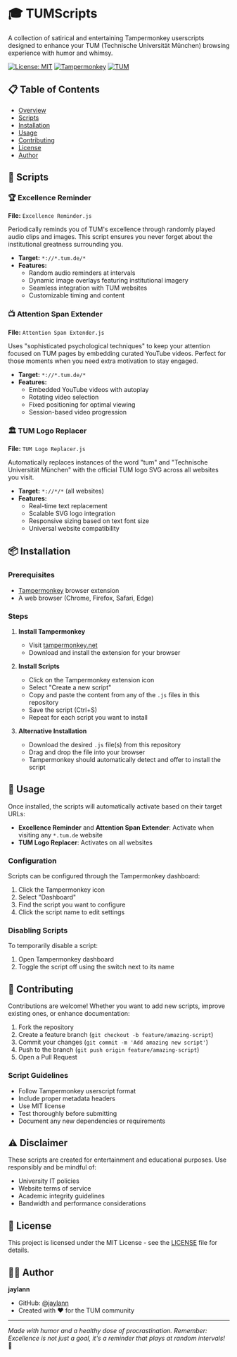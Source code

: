 # 🎓 TUMScripts

A collection of satirical and entertaining Tampermonkey userscripts designed to enhance your TUM (Technische Universität München) browsing experience with humor and whimsy.

[![License: MIT](https://img.shields.io/badge/License-MIT-yellow.svg)](https://opensource.org/licenses/MIT)
[![Tampermonkey](https://img.shields.io/badge/Tampermonkey-Compatible-green.svg)](https://www.tampermonkey.net/)
[![TUM](https://img.shields.io/badge/TUM-Excellence-blue.svg)](https://www.tum.de/)

## 📋 Table of Contents

- [Overview](#overview)
- [Scripts](#scripts)
- [Installation](#installation)
- [Usage](#usage)
- [Contributing](#contributing)
- [License](#license)
- [Author](#author)

## 🚀 Scripts

### 🏆 Excellence Reminder
**File:** `Excellence Reminder.js`

Periodically reminds you of TUM's excellence through randomly played audio clips and images. This script ensures you never forget about the institutional greatness surrounding you.

- **Target:** `*://*.tum.de/*`
- **Features:**
  - Random audio reminders at intervals
  - Dynamic image overlays featuring institutional imagery
  - Seamless integration with TUM websites
  - Customizable timing and content

### 📺 Attention Span Extender
**File:** `Attention Span Extender.js`

Uses "sophisticated psychological techniques" to keep your attention focused on TUM pages by embedding curated YouTube videos. Perfect for those moments when you need extra motivation to stay engaged.

- **Target:** `*://*.tum.de/*`
- **Features:**
  - Embedded YouTube videos with autoplay
  - Rotating video selection
  - Fixed positioning for optimal viewing
  - Session-based video progression

### 🏛️ TUM Logo Replacer
**File:** `TUM Logo Replacer.js`

Automatically replaces instances of the word "tum" and "Technische Universität München" with the official TUM logo SVG across all websites you visit.

- **Target:** `*://*/*` (all websites)
- **Features:**
  - Real-time text replacement
  - Scalable SVG logo integration
  - Responsive sizing based on text font size
  - Universal website compatibility

## 📦 Installation

### Prerequisites
- [Tampermonkey](https://www.tampermonkey.net/) browser extension
- A web browser (Chrome, Firefox, Safari, Edge)

### Steps

1. **Install Tampermonkey**
   - Visit [tampermonkey.net](https://www.tampermonkey.net/)
   - Download and install the extension for your browser

2. **Install Scripts**
   - Click on the Tampermonkey extension icon
   - Select "Create a new script"
   - Copy and paste the content from any of the `.js` files in this repository
   - Save the script (Ctrl+S)
   - Repeat for each script you want to install

3. **Alternative Installation**
   - Download the desired `.js` file(s) from this repository
   - Drag and drop the file into your browser
   - Tampermonkey should automatically detect and offer to install the script

## 🎯 Usage

Once installed, the scripts will automatically activate based on their target URLs:

- **Excellence Reminder** and **Attention Span Extender**: Activate when visiting any `*.tum.de` website
- **TUM Logo Replacer**: Activates on all websites

### Configuration

Scripts can be configured through the Tampermonkey dashboard:
1. Click the Tampermonkey icon
2. Select "Dashboard"
3. Find the script you want to configure
4. Click the script name to edit settings

### Disabling Scripts

To temporarily disable a script:
1. Open Tampermonkey dashboard
2. Toggle the script off using the switch next to its name

## 🤝 Contributing

Contributions are welcome! Whether you want to add new scripts, improve existing ones, or enhance documentation:

1. Fork the repository
2. Create a feature branch (`git checkout -b feature/amazing-script`)
3. Commit your changes (`git commit -m 'Add amazing new script'`)
4. Push to the branch (`git push origin feature/amazing-script`)
5. Open a Pull Request

### Script Guidelines

- Follow Tampermonkey userscript format
- Include proper metadata headers
- Use MIT license
- Test thoroughly before submitting
- Document any new dependencies or requirements

## ⚠️ Disclaimer

These scripts are created for entertainment and educational purposes. Use responsibly and be mindful of:
- University IT policies
- Website terms of service
- Academic integrity guidelines
- Bandwidth and performance considerations

## 📄 License

This project is licensed under the MIT License - see the [LICENSE](LICENSE) file for details.

## 👨‍💻 Author

**jaylann**
- GitHub: [@jaylann](https://github.com/jaylann)
- Created with ❤️ for the TUM community

---

*Made with humor and a healthy dose of procrastination. Remember: Excellence is not just a goal, it's a reminder that plays at random intervals!* 🎉
